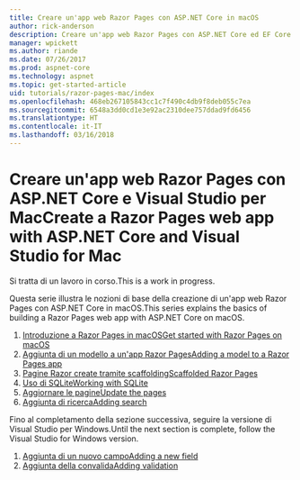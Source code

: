 ```yaml
---
title: Creare un'app web Razor Pages con ASP.NET Core in macOS
author: rick-anderson
description: Creare un'app web Razor Pages con ASP.NET Core ed EF Core.
manager: wpickett
ms.author: riande
ms.date: 07/26/2017
ms.prod: aspnet-core
ms.technology: aspnet
ms.topic: get-started-article
uid: tutorials/razor-pages-mac/index
ms.openlocfilehash: 468eb267105843cc1c7f490c4db9f8deb055c7ea
ms.sourcegitcommit: 6548a3dd0cd1e3e92ac2310dee757ddad9fd6456
ms.translationtype: HT
ms.contentlocale: it-IT
ms.lasthandoff: 03/16/2018
---
```

# <a name="create-a-razor-pages-web-app-with-aspnet-core-and-visual-studio-for-mac"></a><span data-ttu-id="c5434-103">Creare un'app web Razor Pages con ASP.NET Core e Visual Studio per Mac</span><span class="sxs-lookup"><span data-stu-id="c5434-103">Create a Razor Pages web app with ASP.NET Core and Visual Studio for Mac</span></span>

<span data-ttu-id="c5434-104">Si tratta di un lavoro in corso.</span><span class="sxs-lookup"><span data-stu-id="c5434-104">This is a work in progress.</span></span>

<span data-ttu-id="c5434-105">Questa serie illustra le nozioni di base della creazione di un'app web Razor Pages con ASP.NET Core in macOS.</span><span class="sxs-lookup"><span data-stu-id="c5434-105">This series explains the basics of building a Razor Pages web app with ASP.NET Core on macOS.</span></span>

1. [<span data-ttu-id="c5434-106">Introduzione a Razor Pages in macOS</span><span class="sxs-lookup"><span data-stu-id="c5434-106">Get started with Razor Pages on macOS</span></span>](xref:tutorials/razor-pages-mac/razor-pages-start)
1. [<span data-ttu-id="c5434-107">Aggiunta di un modello a un'app Razor Pages</span><span class="sxs-lookup"><span data-stu-id="c5434-107">Adding a model to a Razor Pages app</span></span>](xref:tutorials/razor-pages-mac/model)
1. [<span data-ttu-id="c5434-108">Pagine Razor create tramite scaffolding</span><span class="sxs-lookup"><span data-stu-id="c5434-108">Scaffolded Razor Pages</span></span>](xref:tutorials/razor-pages-mac/page)
1. [<span data-ttu-id="c5434-109">Uso di SQLite</span><span class="sxs-lookup"><span data-stu-id="c5434-109">Working with SQLite</span></span>](xref:tutorials/razor-pages-mac/sql)
1. [<span data-ttu-id="c5434-110">Aggiornare le pagine</span><span class="sxs-lookup"><span data-stu-id="c5434-110">Update the pages</span></span>](xref:tutorials/razor-pages-mac/da1)
1. [<span data-ttu-id="c5434-111">Aggiunta di ricerca</span><span class="sxs-lookup"><span data-stu-id="c5434-111">Adding search</span></span>](xref:tutorials/razor-pages-mac/search)

<span data-ttu-id="c5434-112">Fino al completamento della sezione successiva, seguire la versione di Visual Studio per Windows.</span><span class="sxs-lookup"><span data-stu-id="c5434-112">Until the next section is complete, follow the Visual Studio for Windows version.</span></span>

1. [<span data-ttu-id="c5434-113">Aggiunta di un nuovo campo</span><span class="sxs-lookup"><span data-stu-id="c5434-113">Adding a new field</span></span>](xref:tutorials/razor-pages/new-field)
1. [<span data-ttu-id="c5434-114">Aggiunta della convalida</span><span class="sxs-lookup"><span data-stu-id="c5434-114">Adding validation</span></span>](xref:tutorials/razor-pages/validation)

